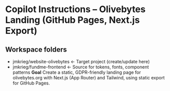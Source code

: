 # Copilot Instructions – Olivebytes Landing (GitHub Pages, Next.js Export)

## Workspace folders

- jmkrieg/website-olivebytes ← Target project (create/update here)
- jmkrieg/fundme-frontend ← Source for tokens, fonts, component patterns
**Goal** Create a static, GDPR-friendly landing page for olivebytes.org with Next.js (App Router) and Tailwind, using static export for GitHub Pages.